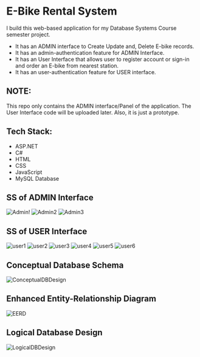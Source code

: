 # E-Bike Rental System
I build this web-based application for my Database Systems Course semester project.  
- It has an ADMIN interface to Create Update and, Delete E-bike records. 
- It  has an admin-authentication feature for ADMIN Interface.
- It has an User Interface that allows user to register account or sign-in and order an E-bike from nearest station. 
- It has an user-authentication feature for USER interface.

## NOTE:
This repo only contains the ADMIN interface/Panel of the application. The User Interface code will be uploaded later. Also, it is just a prototype.

## Tech Stack:
- ASP.NET
- C# 
- HTML
- CSS
- JavaScript
- MySQL Database

## SS of ADMIN Interface 

![Admin!](https://user-images.githubusercontent.com/75529175/157928133-0d84b3ca-7e2a-4f88-93f3-719ed3d68156.png)
![Admin2](https://user-images.githubusercontent.com/75529175/157928196-e2c1e16a-dab3-40bb-a872-d1ae25232595.png)
![Admin3](https://user-images.githubusercontent.com/75529175/157928221-1d649f97-8241-4b0d-a7e7-86251cb1e2d0.png)


## SS of USER Interface 
![user1](https://user-images.githubusercontent.com/75529175/157928324-45ad59bf-7027-4f10-9c70-e72eff0adc0c.png)
![user2](https://user-images.githubusercontent.com/75529175/157928390-0a6a5e09-d27d-45c2-a05d-219688618a86.png)
![user3](https://user-images.githubusercontent.com/75529175/157928413-8efd433f-5a7c-420a-bb16-e27c86bcbf76.png)
![user4](https://user-images.githubusercontent.com/75529175/157928437-9aa09f91-6c29-46b8-9ceb-dd5b7268718b.png)
![user5](https://user-images.githubusercontent.com/75529175/157928475-c51b6e31-d1ca-45cf-97be-faf13e8c9ee9.png)
![user6](https://user-images.githubusercontent.com/75529175/157928493-be29a898-6760-44fc-ae0f-4cc401f11ebc.png)

## Conceptual Database Schema
![ConceptualDBDesign](https://user-images.githubusercontent.com/75529175/157928634-80f5a5eb-4c51-4853-8a23-f30e7be0d454.jpeg)
## Enhanced Entity-Relationship Diagram 

![EERD](https://user-images.githubusercontent.com/75529175/157928883-eda627bc-f50f-4b95-bc7c-673ce281f531.jpeg)
## Logical Database Design
![LogicalDBDesign](https://user-images.githubusercontent.com/75529175/157928831-b1c5218d-c1ab-4014-9d45-16fa03fc43ad.jpeg)
